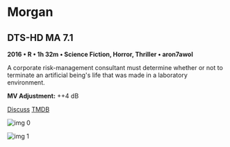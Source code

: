 # Morgan

## DTS-HD MA 7.1

**2016 • R • 1h 32m • Science Fiction, Horror, Thriller • aron7awol**

A corporate risk-management consultant must determine whether or not to terminate an artificial being's life that was made in a laboratory environment.

**MV Adjustment:** ++4 dB

[Discuss](https://www.avsforum.com/threads/bass-eq-for-filtered-movies.2995212/post-57756576)  [TMDB](377264)

![img 0](https://i.imgur.com/umVMaWO.jpg)

![img 1](https://i.imgur.com/xpZ7xX4.jpg)

